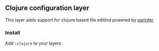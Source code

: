 ## Clojure configuration layer

This layer adds support for clojure based file editind powered by [parinfer](https://shaunlebron.github.io/parinfer/).

### Install

Add `:clojure` to your layers.
